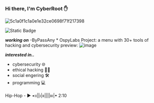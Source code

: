 ### Hi there, I'm CyberRoot ✋
![5c1a0f1c1a0e1e32ce0698f71f217398](https://github.com/user-attachments/assets/676f3404-a67a-4cc5-8e73-ee549d57cbee)

<img alt="Static Badge" src="https://img.shields.io/badge/CyberRoot-red">

***working on***
-ByPassAny * OspyLabs Project:
a menu with 30+ tools of hacking and cybersecurity
preview:
![image](https://github.com/user-attachments/assets/fb4c2df1-7df1-4bab-98e3-90d63c9a6317)

***interested in..***

- cybersecurity 🌐
- ethical hacking 🕵️‍♂️
- social engering 🛠️
- programming 💻
  
Hip-Hop - ▶︎ •၊၊||၊|။||||။‌‌‌‌‌၊|• 2:10
